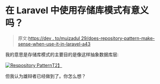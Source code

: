 # 在 Laravel 中使用存储库模式有意义吗？

> 原文:[https://dev . to/muizadul 29/does-repository-pattern-make-sense-when-use-it-in-laravel-a43](https://dev.to/muizabdul29/does-repository-pattern-make-sense-when-using-it-in-laravel-a43)

我的意思是存储库模式的主要目的是像这样抽象数据库层:

[![Respository Pattern](../Images/ca43ff05caa4253d17fc4f30872cb5a0.png)T2】](https://res.cloudinary.com/practicaldev/image/fetch/s--R01wkZRS--/c_limit%2Cf_auto%2Cfl_progressive%2Cq_auto%2Cw_880/https://bosnadev.com/wp-content/uploads/2015/03/repository_pattern.png)

但我认为雄辩者已经做到了。你怎么想？